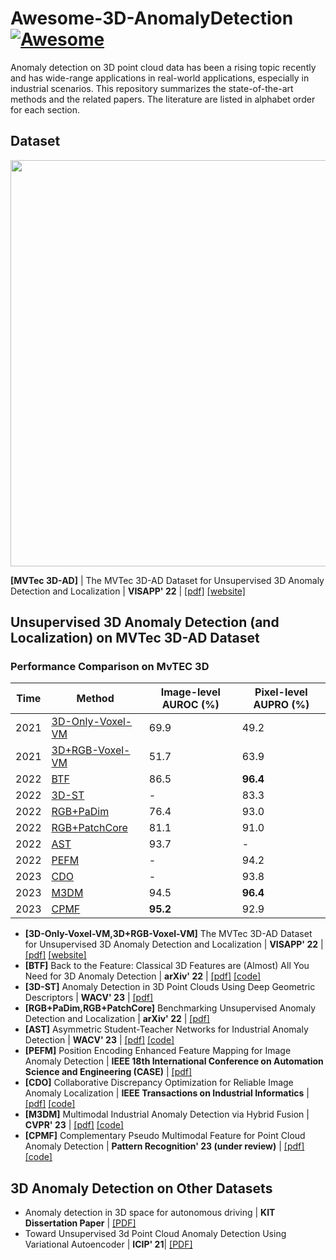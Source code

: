 # Awesome-3D-AnomalyDetection [![Awesome](https://cdn.rawgit.com/sindresorhus/awesome/d7305f38d29fed78fa85652e3a63e154dd8e8829/media/badge.svg)](https://github.com/sindresorhus/awesome)

Anomaly detection on 3D point cloud data has been a rising topic recently and has wide-range applications in real-world applications, especially in industrial scenarios. This repository summarizes the state-of-the-art methods and the related papers. The literature are listed in alphabet order for each section.

## Dataset 

<div align="center">
  <img src="figures/mvtec_3d-ad.png" width="800px" height="650px">
</div>

 **[MVTec 3D-AD]** | The MVTec 3D-AD Dataset for Unsupervised 3D Anomaly Detection and Localization | **VISAPP' 22** | [[pdf]](https://arxiv.org/pdf/2112.09045.pdf) [[website]](https://www.mvtec.com/company/research/datasets/mvtec-3d-ad)

## Unsupervised 3D Anomaly Detection (and Localization) on MVTec 3D-AD Dataset

### Performance Comparison on MvTEC 3D 
| Time | Method | Image-level AUROC (%) | Pixel-level AUPRO (%) |
| --- | ------- | ----------- | ------- |
| 2021 | [3D-Only-Voxel-VM](#1)| 69.9   | 49.2  |
| 2021 | [3D+RGB-Voxel-VM](#1)| 51.7   | 63.9  |
| 2022 | [BTF](#2) | 86.5   | **96.4**  |
| 2022 | [3D-ST](#3)| -   | 83.3 |
| 2022 | [RGB+PaDim](#4)| 76.4   |  93.0 |
| 2022 | [RGB+PatchCore](#4)| 81.1  | 91.0  |
| 2022 | [AST](#5) | 93.7   |   -   |
| 2022 | [PEFM](#6)|    -   | 94.2 |
| 2023 | [CDO](#7)| -   | 93.8 |
| 2023 | [M3DM](#7)| 94.5   | **96.4**  |
| 2023 | [CPMF](#8)| **95.2**   | 92.9  |

- <span id = "1">**[3D-Only-Voxel-VM,3D+RGB-Voxel-VM]** The MVTec 3D-AD Dataset for Unsupervised 3D Anomaly Detection and Localization</span> | **VISAPP' 22** | [[pdf]](https://arxiv.org/pdf/2112.09045.pdf) [[website]](https://www.mvtec.com/company/research/datasets/mvtec-3d-ad)
- <span id = "2">**[BTF]** Back to the Feature: Classical 3D Features are (Almost) All You Need for 3D Anomaly Detection</span>   | **arXiv' 22** | [[pdf]](https://arxiv.org/pdf/2203.05550.pdf) [[code]](https://github.com/eliahuhorwitz/3D-ADS)
- <span id = "3">**[3D-ST]** Anomaly Detection in 3D Point Clouds Using Deep Geometric Descriptors</span>   | **WACV' 23** | [[pdf]](https://openaccess.thecvf.com/content/WACV2023/papers/Bergmann_Anomaly_Detection_in_3D_Point_Clouds_Using_Deep_Geometric_Descriptors_WACV_2023_paper.pdf) 
- <span id = "4">**[RGB+PaDim,RGB+PatchCore]** Benchmarking Unsupervised Anomaly Detection and Localization</span>  | **arXiv' 22** | [[pdf]](https://arxiv.org/pdf/2205.14852.pdf) 
- <span id = "5">**[AST]** Asymmetric Student-Teacher Networks for Industrial Anomaly Detection</span>  | **WACV' 23** | [[pdf]](https://arxiv.org/pdf/2210.07829.pdf) [[code]](https://github.com/marco-rudolph/ast)
- <span id = "6">**[PEFM]** Position Encoding Enhanced Feature Mapping for Image Anomaly Detection</span>  | **IEEE 18th International Conference on Automation Science and Engineering (CASE)** | [[pdf]](https://ieeexplore.ieee.org/stamp/stamp.jsp?tp=&arnumber=9926547) 
- <span id = "7">**[CDO]** Collaborative Discrepancy Optimization for Reliable Image Anomaly Localization</span>   | **IEEE Transactions on Industrial Informatics** | [[pdf]](https://arxiv.org/pdf/2302.08769.pdf) [[code]](https://github.com/caoyunkang/CDO) 
- <span id = "8">**[M3DM]** Multimodal Industrial Anomaly Detection via Hybrid Fusion</span>  | **CVPR' 23** | [[pdf]](https://arxiv.org/pdf/2303.00601.pdf)  [[code]](https://github.com/nomewang/M3DM)
- <span id = "9">**[CPMF]** Complementary Pseudo Multimodal Feature for Point Cloud Anomaly Detection</span>   | **Pattern Recognition' 23 (under review)** | [[pdf]](https://arxiv.org/pdf/2303.13194.pdf) [[code]](https://github.com/caoyunkang/CPMF)

## 3D Anomaly Detection on Other Datasets

- Anomaly detection in 3D space for autonomous driving | **KIT Dissertation Paper** | [[PDF]](https://publikationen.bibliothek.kit.edu/1000148848/149058936)
- Toward Unsupervised 3d Point Cloud Anomaly Detection Using Variational Autoencoder | **ICIP' 21**| [[PDF]](https://ieeexplore.ieee.org/stamp/stamp.jsp?tp=&arnumber=9506795)
  




